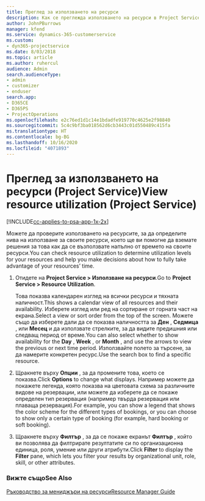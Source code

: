 ```yaml
---
title: Преглед за използването на ресурси
description: Как се преглежда използването на ресурси в Project Service
author: JohnPBurrows
manager: kfend
ms.service: dynamics-365-customerservice
ms.custom:
- dyn365-projectservice
ms.date: 8/03/2018
ms.topic: article
ms.author: ruhercul
audience: Admin
search.audienceType:
- admin
- customizer
- enduser
search.app:
- D365CE
- D365PS
- ProjectOperations
ms.openlocfilehash: e2c76ed1d1c14e1bdadfe919770c4625e2f98840
ms.sourcegitcommit: 5c4c9bf3ba018562d6cb3443c01d550489c415fa
ms.translationtype: HT
ms.contentlocale: bg-BG
ms.lasthandoff: 10/16/2020
ms.locfileid: "4071893"
---
```

# <a name="view-resource-utilization-project-service"></a><span data-ttu-id="50b30-103">Преглед за използването на ресурси (Project Service)</span><span class="sxs-lookup"><span data-stu-id="50b30-103">View resource utilization (Project Service)</span></span>

[!INCLUDE[cc-applies-to-psa-app-1x-2x](../includes/cc-applies-to-psa-app-1x-2x.md)]

<span data-ttu-id="50b30-104">Можете да проверите използването на ресурсите, за да определите нива на използване за своите ресурси, което ще ви помогне да вземате решения за това как да се възползвате напълно от времето на своите ресурси.</span><span class="sxs-lookup"><span data-stu-id="50b30-104">You can check resource utilization to determine utilization levels for your resources and help you make decisions about how to fully take advantage of your resources’ time.</span></span>  
  
1. <span data-ttu-id="50b30-105">Отидете на **Project Service > Използване на ресурси**.</span><span class="sxs-lookup"><span data-stu-id="50b30-105">Go to **Project Service > Resource Utilization**.</span></span> 

     <span data-ttu-id="50b30-106">Това показва календарен изглед на всички ресурси и тяхната наличност.</span><span class="sxs-lookup"><span data-stu-id="50b30-106">This shows a calendar view of all resources and their availability.</span></span> <span data-ttu-id="50b30-107">Изберете изглед или ред на сортиране от горната част на екрана.</span><span class="sxs-lookup"><span data-stu-id="50b30-107">Select a view or sort order from the top of the screen.</span></span> <span data-ttu-id="50b30-108">Можете също да изберете дали да се показва наличността за **Ден** , **Седмица** , или **Месец** и да използвате стрелките, за да видите предишния или следващ период от време.</span><span class="sxs-lookup"><span data-stu-id="50b30-108">You can also select whether to show availability for the **Day** , **Week** , or **Month** , and use the arrows to view the previous or next time period.</span></span> <span data-ttu-id="50b30-109">Използвайте полето за търсене, за да намерите конкретен ресурс.</span><span class="sxs-lookup"><span data-stu-id="50b30-109">Use the search box to find a specific resource.</span></span>      
  
2. <span data-ttu-id="50b30-110">Щракнете върху **Опции** , за да промените това, което се показва.</span><span class="sxs-lookup"><span data-stu-id="50b30-110">Click **Options** to change what displays.</span></span> <span data-ttu-id="50b30-111">Например можете да покажете легенда, която показва на цветовата схема за различните видове на резервации, или можете да изберете да се покаже определен тип резервация (например твърда резервация или плаваща резервация).</span><span class="sxs-lookup"><span data-stu-id="50b30-111">For example, you can show a legend that shows the color scheme for the different types of bookings, or you can choose to show only a certain type of booking (for example, hard booking or soft booking).</span></span>  

3. <span data-ttu-id="50b30-112">Щракнете върху **Филтър** , за да се покаже екранът **Филтър** , който ви позволява да филтрирате резултатите си по организационна единица, роля, умение или други атрибути.</span><span class="sxs-lookup"><span data-stu-id="50b30-112">Click **Filter** to display the **Filter** pane, which lets you filter your results by organizational unit, role, skill, or other attributes.</span></span>  
  
### <a name="see-also"></a><span data-ttu-id="50b30-113">Вижте също</span><span class="sxs-lookup"><span data-stu-id="50b30-113">See Also</span></span>  
 [<span data-ttu-id="50b30-114">Ръководство за мениджъри на ресурси</span><span class="sxs-lookup"><span data-stu-id="50b30-114">Resource Manager Guide</span></span>](../psa/resource-manager-guide.md)
